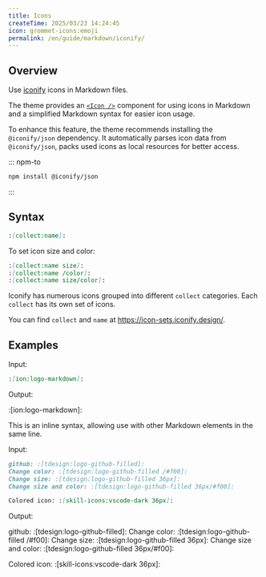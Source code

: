 ```yaml
---
title: Icons
createTime: 2025/03/23 14:24:45
icon: grommet-icons:emoji
permalink: /en/guide/markdown/iconify/
---
```


## Overview

Use [iconify](https://iconify.design/) icons in Markdown files.

The theme provides an [`<Icon />`](../components/icon.md) component for using icons in Markdown and a simplified Markdown syntax for easier icon usage.

To enhance this feature, the theme recommends installing the `@iconify/json` dependency. It automatically parses icon data from `@iconify/json`, packs used icons as local resources for better access.

::: npm-to

```sh
npm install @iconify/json
```

:::

## Syntax

```md
:[collect:name]:
```

To set icon size and color:

```md
:[collect:name size]:
:[collect:name /color]:
:[collect:name size/color]:
```

Iconify has numerous icons grouped into different `collect` categories. Each `collect` has its own set of icons.

You can find `collect` and `name` at <https://icon-sets.iconify.design/>.

## Examples

Input:

```md
:[ion:logo-markdown]:
```

Output:

:[ion:logo-markdown]:

This is an inline syntax, allowing use with other Markdown elements in the same line.

Input:

```md
github: :[tdesign:logo-github-filled]:
Change color: :[tdesign:logo-github-filled /#f00]:
Change size: :[tdesign:logo-github-filled 36px]:
Change size and color: :[tdesign:logo-github-filled 36px/#f00]:

Colored icon: :[skill-icons:vscode-dark 36px]:
```

Output:

github: :[tdesign:logo-github-filled]:
Change color: :[tdesign:logo-github-filled /#f00]:
Change size: :[tdesign:logo-github-filled 36px]:
Change size and color: :[tdesign:logo-github-filled 36px/#f00]:

Colored icon: :[skill-icons:vscode-dark 36px]:
